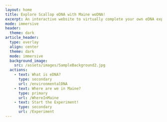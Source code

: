 ```yaml
---
layout: home
title: Explore Scallop eDNA with Maine woDNA!
excerpt: An interactive website to virtually complete your own eDNA experiment
mode: immersive
header:
  theme: dark
article_header:
  type: overlay
  align: center
  theme: dark
  mode: immersive
  background_image:
    src: /assets/images/SampleBackground2.jpg
  actions:
    - text: What is eDNA?
      type: secondary
      url: /environmentalDNA
    - text: Where are we in Maine?
      type: primary
      url: /WhereInMaine
    - text: Start the Experiment!
      type: secondary
      url: /Experiment
---
```


